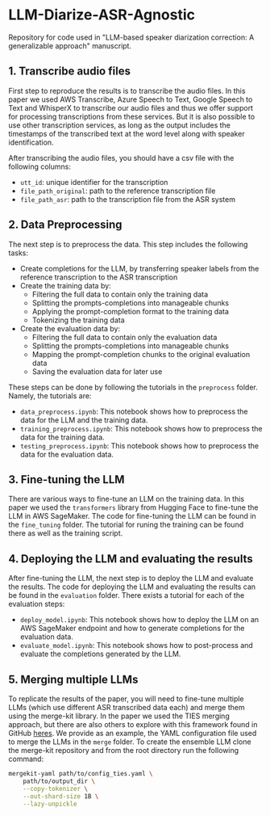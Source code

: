 # LLM-Diarize-ASR-Agnostic

Repository for code used in "LLM-based speaker diarization correction: A generalizable approach" manuscript.

## 1. Transcribe audio files

First step to reproduce the results is to transcribe the audio files. In this paper we used AWS Transcribe, Azure Speech to Text, Google Speech to Text and WhisperX to transcribe our audio files and thus we offer support for processing transcriptions from these services. But it is also possible to use other transcription services, as long as the output includes the timestamps of the transcribed text at the word level along with speaker identification.

After transcribing the audio files, you should have a csv file with the following columns:

* `utt_id`: unique identifier for the transcription
* `file_path_original`: path to the reference transcription file
* `file_path_asr`: path to the transcription file from the ASR system

## 2. Data Preprocessing

The next step is to preprocess the data. This step includes the following tasks:

* Create completions for the LLM, by transferring speaker labels from the reference transcription to the ASR transcription
* Create the training data by:
  * Filtering the full data to contain only the training data
  * Splitting the prompts-completions into manageable chunks
  * Applying the prompt-completion format to the training data
  * Tokenizing the training data
* Create the evaluation data by:
  * Filtering the full data to contain only the evaluation data
  * Splitting the prompts-completions into manageable chunks
  * Mapping the prompt-completion chunks to the original evaluation data
  * Saving the evaluation data for later use

These steps can be done by following the tutorials in the `preprocess` folder. Namely, the tutorials are:

* `data_preprocess.ipynb`: This notebook shows how to preprocess the data for the LLM and the training data.
* `training_preprocess.ipynb`: This notebook shows how to preprocess the data for the training data.
* `testing_preprocess.ipynb`: This notebook shows how to preprocess the data for the evaluation data.

## 3. Fine-tuning the LLM

There are various ways to fine-tune an LLM on the training data. In this paper we used the `transformers` library from Hugging Face to fine-tune the LLM in AWS SageMaker. The code for fine-tuning the LLM can be found in the `fine_tuning` folder. The tutorial for runing the training can be found there as well as the training script.

## 4. Deploying the LLM and evaluating the results

After fine-tuning the LLM, the next step is to deploy the LLM and evaluate the results. The code for deploying the LLM and evaluating the results can be found in the `evaluation` folder. There exists a tutorial for each of the evaluation steps:

* `deploy_model.ipynb`: This notebook shows how to deploy the LLM on an AWS SageMaker endpoint and how to generate completions for the evaluation data.
* `evaluate_model.ipynb`: This notebook shows how to post-process and evaluate the completions generated by the LLM.

## 5. Merging multiple LLMs

To replicate the results of the paper, you will need to fine-tune multiple LLMs (which use different ASR transcribed data each) and merge them using the merge-kit library. In the paper we used the TIES merging approach, but there are also others to explore with this framework found in GitHub [heres](https://github.com/arcee-ai/mergekit/tree/main#merge-methods). We provide as an example, the YAML configuration file used to merge the LLMs in the `merge` folder. To create the ensemble LLM clone the merge-kit repository and from the root directory run the following command:

```bash
mergekit-yaml path/to/config_ties.yaml \
    path/to/output_dir \
    --copy-tokenizer \
    --out-shard-size 1B \
    --lazy-unpickle
```

